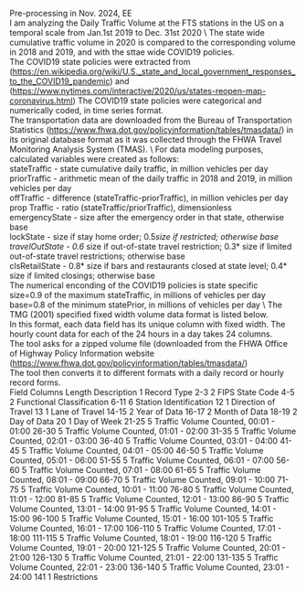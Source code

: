 Pre-processing in Nov. 2024, EE \
I am analyzing the Daily Traffic Volume at the FTS stations in the US on a temporal scale from Jan.1st 2019
 to Dec. 31st 2020 \\
The state wide cumulative traffic volume in 2020 is compared to the corresponding volume in 2018 and 2019, and with the sttae wide COVID19 policies. \
 The COVID19 state policies were extracted from
 (https://en.wikipedia.org/wiki/U.S._state_and_local_government_responses_to_the_COVID19_pandemic)
 and (https://www.nytimes.com/interactive/2020/us/states-reopen-map-coronavirus.html)   The COVID19 state policies
 were categorical and numerically coded, in time series format. \
  The transportation data are downloaded from the Bureau of Transportation Statistics
 (https://www.fhwa.dot.gov/policyinformation/tables/tmasdata/) in its original database format as it was collected through the FHWA Travel Monitoring Analysis System (TMAS). \\
 For data modeling purposes, calculated variables were created as follows: \
 stateTraffic    - state cumulative daily traffic, in million vehicles per day \
 priorTraffic    - arithmetic mean of the daily traffic in 2018 and 2019, in million vehicles per day \
  offTraffic      - difference (stateTraffic-priorTraffic), in million vehicles per day \
  prop Traffic    - ratio (stateTraffic/priorTraffic), dimensionless \
  emergencyState  - size after the emergency order in that state, otherwise base \
  lockState       - size if stay home order; 0.5*size if restricted; otherwise base \
  travelOutState  - 0.6* size if out-of-state travel restriction; 0.3* size if limited out-of-state travel restrictions; otherwise base \
  clsRetailState  - 0.8* size if bars and restaurants closed at state level; 0.4* size if limited closings; otherwise base \
  The numerical enconding of the COVID19 policies is state specific \
  size=0.9 of the maximum stateTraffic, in millions of vehicles per day \
  base=0.8 of the minimum statePrior, in millions of vehicles per day \\
 The TMG (2001) specified fixed width volume data format is listed below. \
 In this format, each data field has its unique column with fixed width. The hourly count data for each of the 24
 hours in a day takes 24 columns. \
 The tool asks for a zipped volume file (downloaded from the FHWA Office of Highway Policy Information website
 (https://www.fhwa.dot.gov/policyinformation/tables/tmasdata/)  
 The tool then converts it to different formats with a daily record or hourly record forms. \
 Field Columns Length Description
 1 Record Type
 2-3 2 FIPS State Code
 4-5 2 Functional Classification
 6-11 6 Station Identification
 12 1 Direction of Travel
 13 1 Lane of Travel
 14-15 2 Year of Data
 16-17 2 Month of Data
 18-19 2 Day of Data
 20 1 Day of Week
 21-25 5 Traffic Volume Counted, 00:01 - 01:00
 26-30 5 Traffic Volume Counted, 01:01 - 02:00
 31-35 5 Traffic Volume Counted, 02:01 - 03:00
 36-40 5 Traffic Volume Counted, 03:01 - 04:00
 41-45 5 Traffic Volume Counted, 04:01 - 05:00
 46-50 5 Traffic Volume Counted, 05:01 - 06:00
 51-55 5 Traffic Volume Counted, 06:01 - 07:00
 56-60 5 Traffic Volume Counted, 07:01 - 08:00
 61-65 5 Traffic Volume Counted, 08:01 - 09:00
 66-70 5 Traffic Volume Counted, 09:01 - 10:00
 71-75 5 Traffic Volume Counted, 10:01 - 11:00
 76-80 5 Traffic Volume Counted, 11:01 - 12:00
 81-85 5 Traffic Volume Counted, 12:01 - 13:00
 86-90 5 Traffic Volume Counted, 13:01 - 14:00
 91-95 5 Traffic Volume Counted, 14:01 - 15:00
 96-100 5 Traffic Volume Counted, 15:01 - 16:00
 101-105 5 Traffic Volume Counted, 16:01 - 17:00
 106-110 5 Traffic Volume Counted, 17:01 - 18:00
 111-115 5 Traffic Volume Counted, 18:01 - 19:00
 116-120 5 Traffic Volume Counted, 19:01 - 20:00
 121-125 5 Traffic Volume Counted, 20:01 - 21:00
 126-130 5 Traffic Volume Counted, 21:01 - 22:00
 131-135 5 Traffic Volume Counted, 22:01 - 23:00
 136-140 5 Traffic Volume Counted, 23:01 - 24:00
 141 1 Restrictions
